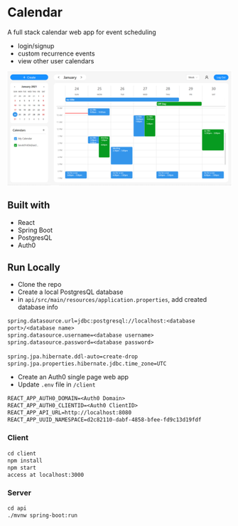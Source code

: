 # Calendar

A full stack calendar web app for event scheduling

- login/signup
- custom recurrence events
- view other user calendars

![Image of Calendar](https://github.com/xuanlc113/spring-calendar/blob/master/preview.PNG)

## Built with

- React
- Spring Boot
- PostgresQL
- Auth0

## Run Locally

- Clone the repo
- Create a local PostgresQL database
- in `api/src/main/resources/application.properties`, add created database info

```
spring.datasource.url=jdbc:postgresql://localhost:<database port>/<database name>
spring.datasource.username=<database username>
spring.datasource.password=<database password>

spring.jpa.hibernate.ddl-auto=create-drop
spring.jpa.properties.hibernate.jdbc.time_zone=UTC
```

- Create an Auth0 single page web app
- Update `.env` file in `/client`

```
REACT_APP_AUTH0_DOMAIN=<Auth0 Domain>
REACT_APP_AUTH0_CLIENTID=<Auth0 ClientID>
REACT_APP_API_URL=http://localhost:8080
REACT_APP_UUID_NAMESPACE=d2c82110-dabf-4858-bfee-fd9c13d19fdf
```

### Client

```
cd client
npm install
npm start
access at localhost:3000
```

### Server

```
cd api
./mvnw spring-boot:run
```
